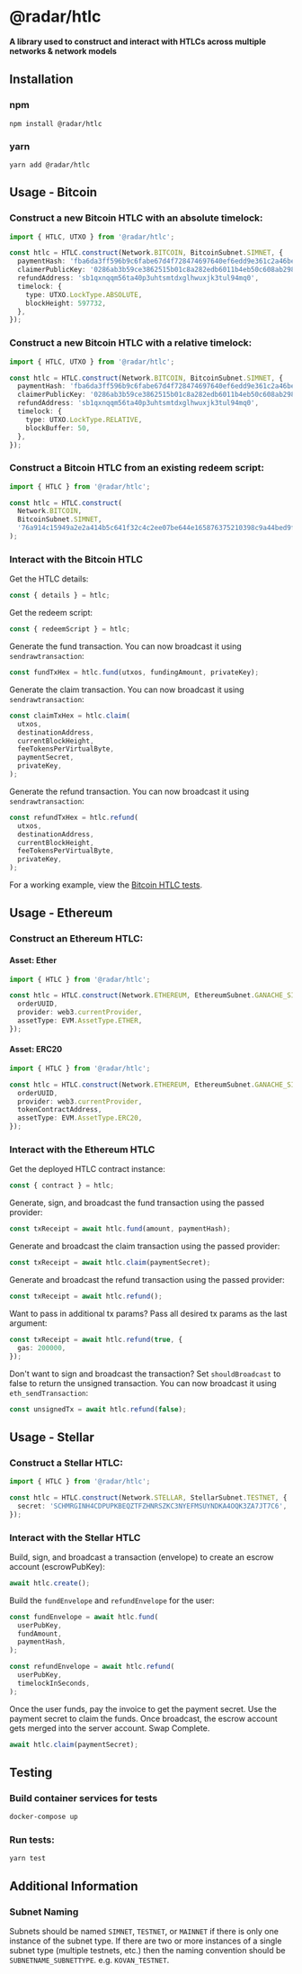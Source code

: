 # @radar/htlc
**A library used to construct and interact with HTLCs across multiple networks & network models**

## Installation

### npm

```
npm install @radar/htlc
```

### yarn

```
yarn add @radar/htlc
```

## Usage - Bitcoin

### Construct a new Bitcoin HTLC with an absolute timelock:

```typescript
import { HTLC, UTXO } from '@radar/htlc';

const htlc = HTLC.construct(Network.BITCOIN, BitcoinSubnet.SIMNET, {
  paymentHash: 'fba6da3ff596b9c6fabe67d4f728474697640ef6edd9e361c2a46be345112839',
  claimerPublicKey: '0286ab3b59ce3862515b01c8a282edb6011b4eb50c608ab298bfd70f6033f7bc65',
  refundAddress: 'sb1qxnqqm56ta40p3uhtsmtdxglhwuxjk3tul94mq0',
  timelock: {
    type: UTXO.LockType.ABSOLUTE,
    blockHeight: 597732,
  },
});
```

### Construct a new Bitcoin HTLC with a relative timelock:

```typescript
import { HTLC, UTXO } from '@radar/htlc';

const htlc = HTLC.construct(Network.BITCOIN, BitcoinSubnet.SIMNET, {
  paymentHash: 'fba6da3ff596b9c6fabe67d4f728474697640ef6edd9e361c2a46be345112839',
  claimerPublicKey: '0286ab3b59ce3862515b01c8a282edb6011b4eb50c608ab298bfd70f6033f7bc65',
  refundAddress: 'sb1qxnqqm56ta40p3uhtsmtdxglhwuxjk3tul94mq0',
  timelock: {
    type: UTXO.LockType.RELATIVE,
    blockBuffer: 50,
  },
});
```

### Construct a Bitcoin HTLC from an existing redeem script:

```typescript
import { HTLC } from '@radar/htlc';

const htlc = HTLC.construct(
  Network.BITCOIN,
  BitcoinSubnet.SIMNET,
  '76a914c15949a2e2a414b5c641f32c4c2ee07be644e165876375210398c9a44bed9f59c6041a574602aab0af6a08f3f0fb847fd9a167f7afd71b8d25670114b27576a9143f1857b3db895b4d481a46e5a0129cb2b04781c88868ac',
);
```

### Interact with the Bitcoin HTLC

Get the HTLC details:
```typescript
const { details } = htlc;
```

Get the redeem script:
```typescript
const { redeemScript } = htlc;
```

Generate the fund transaction. You can now broadcast it using `sendrawtransaction`:
```typescript
const fundTxHex = htlc.fund(utxos, fundingAmount, privateKey);
```

Generate the claim transaction. You can now broadcast it using `sendrawtransaction`:
```typescript
const claimTxHex = htlc.claim(
  utxos,
  destinationAddress,
  currentBlockHeight,
  feeTokensPerVirtualByte,
  paymentSecret,
  privateKey,
);
```

Generate the refund transaction. You can now broadcast it using `sendrawtransaction`:
```typescript
const refundTxHex = htlc.refund(
  utxos,
  destinationAddress,
  currentBlockHeight,
  feeTokensPerVirtualByte,
  privateKey,
);
```

For a working example, view the [Bitcoin HTLC tests](./test/integration/networks/bitcoin/bitcoin.test.ts).

## Usage - Ethereum

### Construct an Ethereum HTLC:

#### Asset: Ether

```typescript
import { HTLC } from '@radar/htlc';

const htlc = HTLC.construct(Network.ETHEREUM, EthereumSubnet.GANACHE_SIMNET, {
  orderUUID,
  provider: web3.currentProvider,
  assetType: EVM.AssetType.ETHER,
});
```

#### Asset: ERC20

```typescript
import { HTLC } from '@radar/htlc';

const htlc = HTLC.construct(Network.ETHEREUM, EthereumSubnet.GANACHE_SIMNET, {
  orderUUID,
  provider: web3.currentProvider,
  tokenContractAddress,
  assetType: EVM.AssetType.ERC20,
});
```

### Interact with the Ethereum HTLC

Get the deployed HTLC contract instance:
```typescript
const { contract } = htlc;
```

Generate, sign, and broadcast the fund transaction using the passed provider:
```typescript
const txReceipt = await htlc.fund(amount, paymentHash);
```

Generate and broadcast the claim transaction using the passed provider:
```typescript
const txReceipt = await htlc.claim(paymentSecret);
```

Generate and broadcast the refund transaction using the passed provider:
```typescript
const txReceipt = await htlc.refund();
```

Want to pass in additional tx params? Pass all desired tx params as the last argument:
```typescript
const txReceipt = await htlc.refund(true, {
  gas: 200000,
});
```

Don't want to sign and broadcast the transaction? Set `shouldBroadcast` to false to return the unsigned transaction. You can now broadcast it using `eth_sendTransaction`:
```typescript
const unsignedTx = await htlc.refund(false);
```

## Usage - Stellar

### Construct a Stellar HTLC:

```typescript
import { HTLC } from '@radar/htlc';

const htlc = HTLC.construct(Network.STELLAR, StellarSubnet.TESTNET, {
  secret: 'SCHMRGINH4CDPUPKBEQZTFZHNRSZKC3NYEFMSUYNDKA4OQK3ZA7JT7C6',
});
```

### Interact with the Stellar HTLC

Build, sign, and broadcast a transaction (envelope) to create an escrow account (escrowPubKey):
```typescript
await htlc.create();
```

Build the `fundEnvelope` and `refundEnvelope` for the user:
```typescript
const fundEnvelope = await htlc.fund(
  userPubKey,
  fundAmount,
  paymentHash,
);

const refundEnvelope = await htlc.refund(
  userPubKey,
  timelockInSeconds,
);
```

Once the user funds, pay the invoice to get the payment secret. Use the payment secret to claim the funds.
Once broadcast, the escrow account gets merged into the server account. Swap Complete.
``` typescript
await htlc.claim(paymentSecret);
```

## Testing

### Build container services for tests
```sh
docker-compose up
```

### Run tests:
```
yarn test
```

## Additional Information

### Subnet Naming

Subnets should be named `SIMNET`, `TESTNET`, or `MAINNET` if there is only one instance of the subnet type. If there are two or more instances of a single subnet type (multiple testnets, etc.) then the naming convention should be `SUBNETNAME_SUBNETTYPE`. e.g. `KOVAN_TESTNET`.
